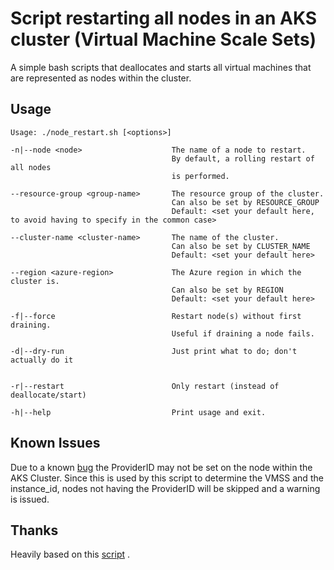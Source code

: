 # Script restarting all nodes in an AKS cluster (Virtual Machine Scale Sets)

A simple bash scripts that deallocates and starts all virtual machines that are represented as nodes
within the cluster.

## Usage

```
Usage: ./node_restart.sh [<options>]

-n|--node <node>                    The name of a node to restart.
                                    By default, a rolling restart of all nodes
                                    is performed.

--resource-group <group-name>       The resource group of the cluster.
                                    Can also be set by RESOURCE_GROUP
                                    Default: <set your default here, to avoid having to specify in the common case>

--cluster-name <cluster-name>       The name of the cluster.
                                    Can also be set by CLUSTER_NAME
                                    Default: <set your default here>

--region <azure-region>             The Azure region in which the cluster is.
                                    Can also be set by REGION
                                    Default: <set your default here>

-f|--force                          Restart node(s) without first draining.
                                    Useful if draining a node fails.

-d|--dry-run                        Just print what to do; don't actually do it


-r|--restart                        Only restart (instead of deallocate/start)

-h|--help                           Print usage and exit.
```

## Known Issues

Due to a known [bug](https://github.com/kubernetes-sigs/cloud-provider-azure/issues/1155) the
ProviderID
may not be set on the node within the AKS Cluster. Since this is used by this script to determine
the VMSS
and the instance_id, nodes not having the ProviderID will be skipped and a warning is issued.

## Thanks

Heavily based on this [script](https://gist.github.com/tomasaschan/9dbc9180d313ad8cae57f62ce229610b)
.